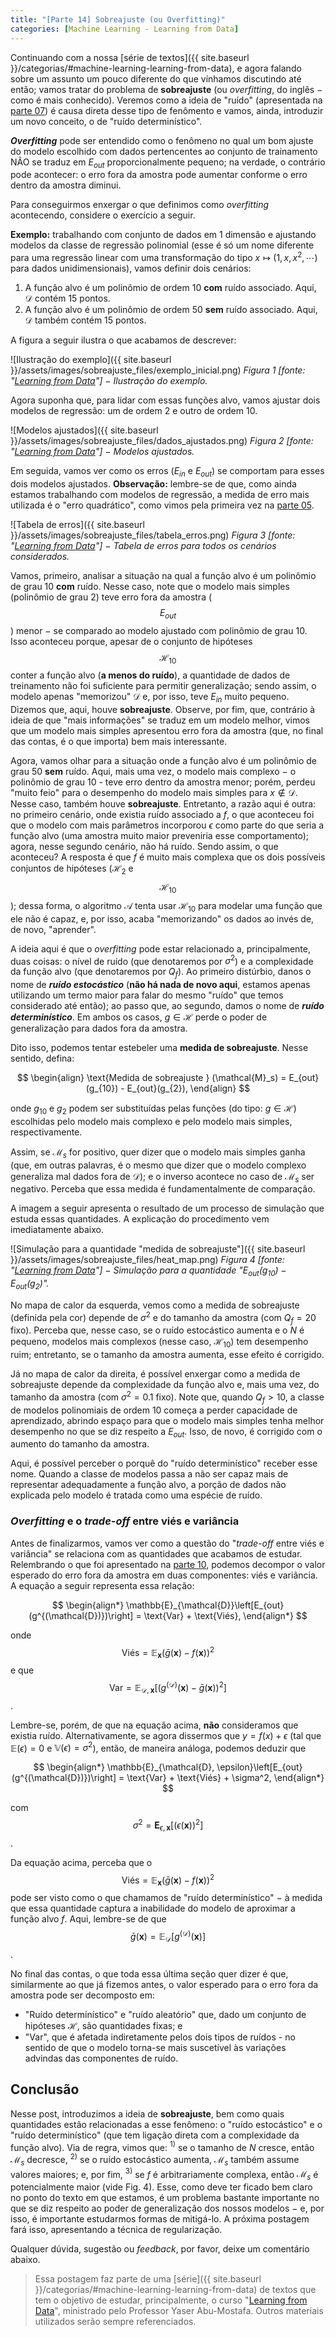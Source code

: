 ```yaml
---
title: "[Parte 14] Sobreajuste (ou Overfitting)"
categories: [Machine Learning - Learning from Data]
---
```



Continuando com a nossa [série de textos]({{ site.baseurl }}/categorias/#machine-learning-learning-from-data), e agora falando sobre um assunto um pouco diferente do que vínhamos discutindo até então; vamos tratar do problema de **sobreajuste** (ou *overfitting*, do inglês $-$ como é mais conhecido). Veremos como a ideia de "ruído" (apresentada na [parte 07](/erro-e-ruido/)) é causa direta desse tipo de fenômento e vamos, ainda, introduzir um novo conceito, o de "ruído determinístico". 

***Overfitting*** pode ser entendido como o fenômeno no qual um bom ajuste do modelo escolhido com dados pertencentes ao conjunto de trainamento NÃO se traduz em $E_{out}$ proporcionalmente pequeno; na verdade, o contrário pode acontecer: o erro fora da amostra pode aumentar conforme o erro dentro da amostra diminui. 

Para conseguirmos enxergar o que definimos como *overfitting* acontecendo, considere o exercício a seguir. 

**Exemplo:** trabalhando com conjunto de dados em $1$ dimensão e ajustando modelos da classe de regressão polinomial (esse é só um nome diferente para uma regressão linear com uma transformação do tipo $x \mapsto (1, x, x^2, \cdots)$ para dados unidimensionais), vamos definir dois cenários:

1. A função alvo é um polinômio de ordem $10$ **com** ruído associado. Aqui, $\mathcal{D}$ contém 15 pontos.
2. A função alvo é um polinômio de ordem $50$ **sem** ruído associado. Aqui, $\mathcal{D}$ também contém 15 pontos.

A figura a seguir ilustra o que acabamos de descrever:

![Ilustração do exemplo]({{ site.baseurl }}/assets/images/sobreajuste_files/exemplo_inicial.png)
*Figura 1 \[fonte: "[Learning from Data](http://www.work.caltech.edu/textbook.html)"\] $-$ Ilustração do exemplo.*

Agora suponha que, para lidar com essas funções alvo, vamos ajustar dois modelos de regressão: um de ordem $2$ e outro de ordem $10$.

![Modelos ajustados]({{ site.baseurl }}/assets/images/sobreajuste_files/dados_ajustados.png)
*Figura 2 \[fonte: "[Learning from Data](http://www.work.caltech.edu/textbook.html)"\] $-$ Modelos ajustados.*

Em seguida, vamos ver como os erros ($E_{in}$ e $E_{out}$) se comportam para esses dois modelos ajustados. **Observação:** lembre-se de que, como ainda estamos trabalhando com modelos de regressão, a medida de erro mais utilizada é o "erro quadrático", como vimos pela primeira vez na [parte 05](/modelo-de-regressao-linear/).

![Tabela de erros]({{ site.baseurl }}/assets/images/sobreajuste_files/tabela_erros.png)
*Figura 3 \[fonte: "[Learning from Data](http://www.work.caltech.edu/textbook.html)"\] $-$ Tabela de erros para todos os cenários considerados.*

Vamos, primeiro, analisar a situação na qual a função alvo é um polinômio de grau $10$ **com** ruído. Nesse caso, note que o modelo mais simples (polinômio de grau $2$) teve erro fora da amostra ($$E_{out}$$) menor $-$ se comparado ao modelo ajustado com polinômio de grau $10$. Isso aconteceu porque, apesar de o conjunto de hipóteses $$\mathcal{H}_{10}$$ conter a função alvo (**a menos do ruído**), a quantidade de dados de treinamento não foi suficiente para permitir generalização; sendo assim, o modelo apenas "memorizou" $\mathcal{D}$ e, por isso, teve $E_{in}$ muito pequeno. Dizemos que, aqui, houve **sobreajuste**. Observe, por fim, que, contrário à ideia de que "mais informações" se traduz em um modelo melhor, vimos que um modelo mais simples apresentou erro fora da amostra (que, no final das contas, é o que importa) bem mais interessante. 

Agora, vamos olhar para a situação onde a função alvo é um polinômio de grau $50$ **sem** ruído. Aqui, mais uma vez, o modelo mais complexo $-$ o polinômio de grau $10$ - teve erro dentro da amostra menor; porém, perdeu "muito feio" para o desempenho do modelo mais simples para $x \not\in \mathcal{D}$. Nesse caso, também houve **sobreajuste**. Entretanto, a razão aqui é outra: no primeiro cenário, onde existia ruído associado a $f$, o que aconteceu foi que o modelo com mais parâmetros incorporou $\epsilon$ como parte do que seria a função alvo (uma amostra muito maior preveniria esse comportamento); agora, nesse segundo cenário, não há ruído. Sendo assim, o que aconteceu? A resposta é que $f$ é muito mais complexa que os dois possíveis conjuntos de hipóteses ($\mathcal{H_2}$ e $$\mathcal{H}_{10}$$); dessa forma, o algoritmo $\mathcal{A}$ tenta usar $\mathcal{H}_{10}$ para  modelar uma função que ele não é capaz, e, por isso, acaba "memorizando" os dados ao invés de, de novo, "aprender".

A ideia aqui é que o *overfitting* pode estar relacionado a, principalmente, duas coisas: o nível de ruído (que denotaremos por $\sigma^2$) e a complexidade da função alvo (que denotaremos por $Q_f$). Ao primeiro distúrbio, danos o nome de ***ruído estocástico*** (**não há nada de novo aqui**, estamos apenas utilizando um termo maior para falar do mesmo "ruído" que temos considerado até então); ao passo que, ao segundo, damos o nome de ***ruído determinístico***. Em ambos os casos, $g \in \mathcal{H}$ perde o poder de generalização para dados fora da amostra.

Dito isso, podemos tentar estebeler uma **medida de sobreajuste**. Nesse sentido, defina:

$$
\begin{align}
\text{Medida de sobreajuste } (\mathcal{M}_s) = E_{out}(g_{10}) - E_{out}(g_{2}),
\end{align}
$$

onde $g_{10}$ e $g_{2}$ podem ser substituídas pelas funções (do tipo: $g \in \mathcal{H}$) escolhidas pelo modelo mais complexo e pelo modelo mais simples, respectivamente. 

Assim, se $\mathcal{M}_s$ for positivo, quer dizer que o modelo mais simples ganha (que, em outras palavras, é o mesmo que dizer que o modelo complexo generaliza mal dados fora de $\mathcal{D}$); e o inverso acontece no caso de $\mathcal{M}_s$ ser negativo. Perceba que essa medida é fundamentalmente de comparação. 

A imagem a seguir apresenta o resultado de um processo de simulação que estuda essas quantidades. A explicação do procedimento vem imediatamente abaixo.

![Simulação para a quantidade "medida de sobreajuste"]({{ site.baseurl }}/assets/images/sobreajuste_files/heat_map.png)
*Figura 4 \[fonte: "[Learning from Data](http://www.work.caltech.edu/textbook.html)"\] $-$ Simulação para a quantidade "$E_{out}(g_{10}) - E_{out}(g_{2})$".*

No mapa de calor da esquerda, vemos como a medida de sobreajuste (definida pela cor) depende de $\sigma^2$ e do tamanho da amostra (com $Q_f = 20$ fixo). Perceba que, nesse caso, se o ruído estocástico aumenta e o $N$ é pequeno, modelos mais complexos (nesse caso, $\mathcal{H}_{10}$) tem desempenho ruim; entretanto, se o tamanho da amostra aumenta, esse efeito é corrigido.

Já no mapa de calor da direita, é possível enxergar como a medida de sobreajuste depende da complexidade da função alvo e, mais uma vez, do tamanho da amostra (com $\sigma^2 = 0.1$ fixo). Note que, quando $Q_f > 10$, a classe de modelos polinomiais de ordem $10$ começa a perder capacidade de aprendizado, abrindo espaço para que o modelo mais simples tenha melhor desempenho no que se diz respeito a $E_{out}$. Isso, de novo, é corrigido com o aumento do tamanho da amostra.

Aqui, é possível perceber o porquê do "ruído determinístico" receber esse nome. Quando a classe de modelos passa a não ser capaz mais de representar adequadamente a função alvo, a porção de dados não explicada pelo modelo é tratada como uma espécie de ruído.

### *Overfitting* e o *trade-off* entre viés e variância

Antes de finalizarmos, vamos ver como a questão do "*trade-off* entre viés e variância" se relaciona com as quantidades que acabamos de estudar. Relembrando o que foi apresentado na [parte 10](/vies-variancia-tradeoff/), podemos decompor o valor esperado do erro fora da amostra em duas componentes: viés e variância. A equação a seguir representa essa relação:

$$
\begin{align*}
\mathbb{E}_{\mathcal{D}}\left[E_{out}(g^{(\mathcal{D})})\right] = \text{Var} + \text{Viés},
\end{align*}
$$

onde $$\text{Viés} = \mathbb{E}_{\mathbf{x}}(\bar{g}(\mathbf{x}) - f(\mathbf{x}))^2$$ e que $$\text{Var} = \mathbb{E}_{\mathcal{D},\mathbf{x}}\left[( g^{(\mathcal{D})}(\mathbf{x}) - \bar{g}(\mathbf{x}))^2\right]$$.

Lembre-se, porém, de que na equação acima, **não** consideramos que existia ruído. Alternativamente, se agora dissermos que $y = f(x) + \epsilon$ (tal que $\mathbb{E}(\epsilon) = 0$ e $\mathbb{V}(\epsilon) = \sigma^2$), então, de maneira análoga, podemos deduzir que

$$
\begin{align*}
\mathbb{E}_{\mathcal{D}, \epsilon}\left[E_{out}(g^{(\mathcal{D})})\right] = \text{Var} + \text{Viés} + \sigma^2,
\end{align*}
$$

com $$\sigma^2 = \mathbf{E}_{\epsilon,\mathbf{x}}\left[(\epsilon(\mathbf{x}))^2\right]$$.


Da equação acima, perceba que o $$\text{Viés} = \mathbb{E}_{\mathbf{x}}(\bar{g}(\mathbf{x}) - f(\mathbf{x}))^2$$ pode ser visto como o que chamamos de "ruído determinístico" $-$ à medida que essa quantidade captura a inabilidade do modelo de aproximar a função alvo $f$. Aqui, lembre-se de que $$\bar{g}(\mathbf{x}) = \mathbb{E}_{\mathcal{D}}\left[g^{(\mathcal{D})}(\mathbf{x})\right]$$.

No final das contas, o que toda essa última seção quer dizer é que, similarmente ao que já fizemos antes, o valor esperado para o erro fora da amostra pode ser decomposto em:

- "Ruído determinístico" e "ruído aleatório" que, dado um conjunto de hipóteses $\mathcal{H}$, são quantidades fixas; e
- "$\text{Var}$", que é afetada indiretamente pelos dois tipos de ruídos - no sentido de que o modelo torna-se mais suscetível às variações advindas das componentes de ruído.

## Conclusão

Nesse post, introduzimos a ideia de **sobreajuste**, bem como quais quantidades estão relacionadas a esse fenômeno: o "ruído estocástico" e o "ruído determinístico" (que tem ligação direta com a complexidade da função alvo). Via de regra, vimos que: ${}^{1)}$ se o tamanho de $N$ cresce, então $\mathcal{M}_s$ decresce, ${}^{2)}$ se o ruído estocástico aumenta, $\mathcal{M}_s$ também assume valores maiores; e, por fim, ${}^{3)}$ se $f$ é arbitrariamente complexa, então $\mathcal{M}_s$ é potencialmente maior (vide Fig. 4). Esse, como deve ter ficado bem claro no ponto do texto em que estamos, é um problema bastante importante no que se diz respeito ao poder de generalização dos nossos modelos $-$ e, por isso, é importante estudarmos formas de mitigá-lo. A próxima postagem fará isso, apresentando a técnica de regularização.


Qualquer dúvida, sugestão ou *feedback*, por favor, deixe um comentário abaixo.

> Essa postagem faz parte de uma [série]({{ site.baseurl }}/categorias/#machine-learning-learning-from-data) de textos que tem o objetivo de estudar, principalmente, o curso "[Learning from Data](http://www.work.caltech.edu/telecourse.html)", ministrado pelo Professor Yaser Abu-Mostafa. Outros materiais utilizados serão sempre referenciados.